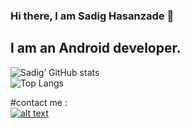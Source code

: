 ### Hi there, l am Sadig Hasanzade 👋

## l am an Android developer.
![Sadig’ GitHub stats](https://github-readme-stats.vercel.app/api?username=sadighasanzade&theme=synthwave&show_icons=true&count_private=true)
<br>
![Top Langs](https://github-readme-stats.vercel.app/api/top-langs/?username=sadighasanzade&theme=synthwave)

#contact me :
<br>
<a href=https://www.linkedin.com/in/andres-villegas-79867ab7>![alt text](https://img.shields.io/badge/-LinkedIn-0e76a8?style=plastic&logo=linkedIn)</a>
